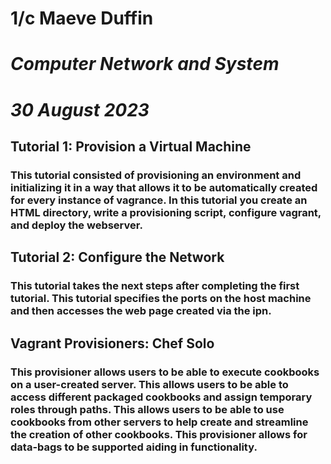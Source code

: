 # 1/c Maeve Duffin
# _Computer Network and System_
# _30 August 2023_

## Tutorial 1: Provision a Virtual Machine
### This tutorial consisted of provisioning an environment and initializing it in a way that allows it to be automatically created for every instance of vagrance. In this tutorial you create an HTML directory, write a provisioning script, configure vagrant, and deploy the webserver. 
## Tutorial 2: Configure the Network
### This tutorial takes the next steps after completing the first tutorial. This tutorial specifies the ports on the host machine and then accesses the web page created via the ipn. 

## Vagrant Provisioners: Chef Solo
### This provisioner allows users to be able to execute cookbooks on a user-created server. This allows users to be able to access different packaged cookbooks and assign temporary roles through paths. This allows users to be able to use cookbooks from other servers to help create and streamline the creation of other cookbooks. This provisioner allows for data-bags to be supported aiding in functionality. 
